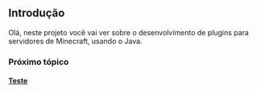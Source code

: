 ## Introdução
Olá, neste projeto você vai ver sobre o desenvolvimento de plugins para servidores de Minecraft, usando o Java.

### Próximo tópico
#### [Teste](example.md)